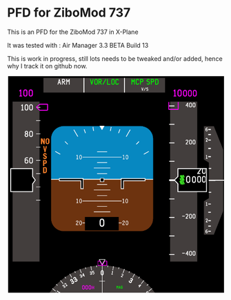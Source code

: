 # PFD for ZiboMod 737

This is an PFD for the ZiboMod 737 in X-Plane

It was tested with : Air Manager 3.3 BETA Build 13

This is work in progress, still lots needs to be tweaked and/or added, hence why I track it on github now.


![alt text](https://github.com/sum1els/AM_Z737_PFD/blob/master/preview.png)